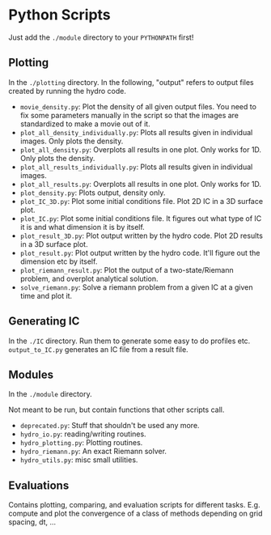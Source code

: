 Python Scripts
===========================


Just add the `./module` directory to your `PYTHONPATH` first!


Plotting
------------------

In the `./plotting` directory. In the following, "output" refers to output files created by running the hydro code.

- `movie_density.py`: Plot the density of all given output files. You need to fix some parameters manually in the script so that the images are standardized to make a movie out of it.
- `plot_all_density_individually.py`: Plots all results given in individual images. Only plots the density.
- `plot_all_density.py`: Overplots all results in one plot. Only works for 1D. Only plots the density.
- `plot_all_results_individually.py`: Plots all results given in individual images.
- `plot_all_results.py`: Overplots all results in one plot. Only works for 1D.
- `plot_density.py`: Plots output, density only.
- `plot_IC_3D.py`: Plot some initial conditions file. Plot 2D IC in a 3D surface plot.
- `plot_IC.py`: Plot some initial conditions file. It figures out what type of IC it is and what dimension it is by itself.
- `plot_result_3D.py`: Plot output written by the hydro code. Plot 2D results in a 3D surface plot.
- `plot_result.py`: Plot output written by the hydro code. It'll figure out the dimension etc by itself.
- `plot_riemann_result.py`: Plot the output of a two-state/Riemann problem, and overplot analytical solution.
- `solve_riemann.py`: Solve a riemann problem from a given IC at a given time and plot it.




Generating IC
------------------

In the `./IC` directory. Run them to generate some easy to do profiles etc.
`output_to_IC.py` generates an IC file from a result file.



Modules
------------------

In the `./module` directory.

Not meant to be run, but contain functions that other scripts call.

- `deprecated.py`:        Stuff that shouldn't be used any more.
- `hydro_io.py`:          reading/writing routines.
- `hydro_plotting.py`:    Plotting routines.
- `hydro_riemann.py`:     An exact Riemann solver.
- `hydro_utils.py`:       misc small utilities.



Evaluations
------------------

Contains plotting, comparing, and evaluation scripts for different tasks.
E.g. compute and plot the convergence of a class of methods depending on grid spacing, dt, ...
